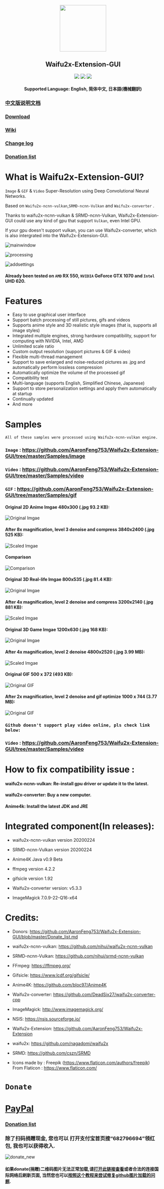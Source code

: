 <p align="center">
<img src="/SRC/Waifu2x-Extension-QT/icon/icon_main.png" height="150">
</p>

<h2 align="center"> Waifu2x-Extension-GUI </h2>

<p align="center">
<img src="https://img.shields.io/github/v/release/AaronFeng753/Waifu2x-Extension-GUI">
<img src="https://img.shields.io/badge/support-Windows-blue?logo=Windows">
<img src="https://img.shields.io/github/license/AaronFeng753/Waifu2x-Extension-GUI">
</p>

<h4 align="center"> Supported Language: English, 简体中文, 日本語(機械翻訳) </h4>

### [中文版说明文档](https://github.com/AaronFeng753/Waifu2x-Extension-GUI/blob/master/README_CN.md#waifu2x-extension-gui)
### [Download](https://github.com/AaronFeng753/Waifu2x-Extension-GUI/releases/latest)
### [Wiki](https://github.com/AaronFeng753/Waifu2x-Extension-GUI/wiki)
### [Change log](https://github.com/AaronFeng753/Waifu2x-Extension-GUI/blob/master/Change_log.md)
### [Donation list](https://github.com/AaronFeng753/Waifu2x-Extension-GUI/blob/master/Donate_list.md)

# What is Waifu2x-Extension-GUI?
`Image` & `GIF` & `Video` Super-Resolution using Deep Convolutional Neural Networks.

Based on `Waifu2x-ncnn-vulkan`,`SRMD-ncnn-Vulkan` and `Waifu2x-converter` . 

Thanks to waifu2x-ncnn-vulkan & SRMD-ncnn-Vulkan, Waifu2x-Extension-GUI could use any kind of gpu that support `Vulkan`, even Intel GPU. 

If your gpu doesn't support vulkan, you can use Waifu2x-converter, which is also intergrated into the Waifu2x-Extension-GUI.

![mainwindow](/Screenshot/mainwindow.jpg)

![processing](/Screenshot/processing.jpg)

![addsettings](/Screenshot/addsetiings.jpg)

#### Already been tested on `AMD` RX 550, `NVIDIA` GeForce GTX 1070 and `Intel` UHD 620.

# Features
- Easy to use graphical user interface
- Support batch processing of still pictures, gifs and videos
- Supports anime style and 3D realistic style images (that is, supports all image styles)
- Integrated multiple engines, strong hardware compatibility, support for computing with NVIDIA, Intel, AMD
- Unlimited scale ratio
- Custom output resolution (support pictures & GIF & video)
- Flexible multi-thread management
- Support to save enlarged and noise-reduced pictures as .jpg and automatically perform lossless compression
- Automatically optimize the volume of the processed gif
- Compatibility test
- Multi-language (supports English, Simplified Chinese, Japanese)
- Support to store personalization settings and apply them automatically at startup
- Continually updated
- And more

# Samples

`All of these samples were processed using Waifu2x-ncnn-vulkan engine.`

### **`Image`** : https://github.com/AaronFeng753/Waifu2x-Extension-GUI/tree/master/Samples/image

### **`Video`** : https://github.com/AaronFeng753/Waifu2x-Extension-GUI/tree/master/Samples/video

### **`GIF`** : https://github.com/AaronFeng753/Waifu2x-Extension-GUI/tree/master/Samples/gif

#### Original 2D Anime Imgae 480x300 (.jpg 93.2 KB):
![Original Imgae](/Samples/image/Original_[480x300].jpg)

#### After 8x magnification, level 3 denoise and compress 3840x2400 (.jpg 525 KB):
![Scaled Imgae](/Samples/image/Waifu2x_8x_[3840x2400].jpg)

#### Comparison
![Comparison](/Samples/image/Comparison.png)

#### Original 3D Real-life Imgae 800x535 (.jpg 81.4 KB):
![Original Imgae](/Samples/image/deer.jpg)

#### After 4x magnification, level 2 denoise and compress 3200x2140 (.jpg 881 KB):
![Scaled Imgae](/Samples/image/deer_Waifu2x.jpg)

#### Original 3D Game Imgae 1200x630 (.jpg 168 KB):
![Original Imgae](/Samples/image/Cyberpunk-2077.jpg)

#### After 4x magnification, level 2 denoise 4800x2520 (.jpg 3.99 MB):
![Scaled Imgae](/Samples/image/Cyberpunk-2077_waifu2x_4x_2n_jpg.jpg)

#### Original GIF 500 x 372 (493 KB):
![Original GIF](/Samples/gif/2_original.gif)

#### After 2x magnification, level 2 denoise and gif optimize 1000 x 744 (3.77 MB):
![Original GIF](/Samples/gif/2_waifu2x_compressed.gif)

### `Github doesn't support play video online, pls check link below:`
### **`Video`** : https://github.com/AaronFeng753/Waifu2x-Extension-GUI/tree/master/Samples/video

# How to fix compatibility issue :
#### waifu2x-ncnn-vulkan: Re-install gpu driver or update it to the latest.
#### waifu2x-converter: Buy a new computer.
#### Anime4k: Install the latest JDK and JRE

# Integrated component(In releases):
- waifu2x-ncnn-vulkan version 20200224

- SRMD-ncnn-Vulkan version 20200224

- Anime4K Java v0.9 Beta

- ffmpeg version 4.2.2

- gifsicle version 1.92

- Waifu2x-converter version: v5.3.3

- ImageMagick 7.0.9-22-Q16-x64

# Credits:
- Donors: https://github.com/AaronFeng753/Waifu2x-Extension-GUI/blob/master/Donate_list.md

- waifu2x-ncnn-vulkan: https://github.com/nihui/waifu2x-ncnn-vulkan

- SRMD-ncnn-Vulkan: https://github.com/nihui/srmd-ncnn-vulkan

- FFmpeg: https://ffmpeg.org/

- Gifsicle: https://www.lcdf.org/gifsicle/

- Anime4K: https://github.com/bloc97/Anime4K

- Waifu2x-converter: https://github.com/DeadSix27/waifu2x-converter-cpp

- ImageMagick: http://www.imagemagick.org/

- NSIS: https://nsis.sourceforge.io/

- Waifu2x-Extension: https://github.com/AaronFeng753/Waifu2x-Extension

- waifu2x: https://github.com/nagadomi/waifu2x

- SRMD: https://github.com/cszn/SRMD

- Icons made by : Freepik (https://www.flaticon.com/authors/freepik) From Flaticon : https://www.flaticon.com/

# `Donate`
# [PayPal](https://www.paypal.me/aaronfeng753)
### [Donation list](https://github.com/AaronFeng753/Waifu2x-Extension-GUI/blob/master/Donate_list.md)
### 除了扫码捐赠现金, 您也可以 打开支付宝首页搜“682796694”领红包, 我也可以获得收入.
![donate_new](/donate_new.jpg)
#### 如果donate(捐赠)二维码图片无法正常加载,请[打开此链接查看](https://gitee.com/aaronfeng0711/Waifu2x-Extension-GUI/raw/master/donate.jpg)或者合法的连接国际网络后刷新页面, 当然您也可以[按照这个教程来尝试修复github图片加载的问题](https://github.com/AaronFeng753/Github_dns_hosts#github_dns_hosts).
